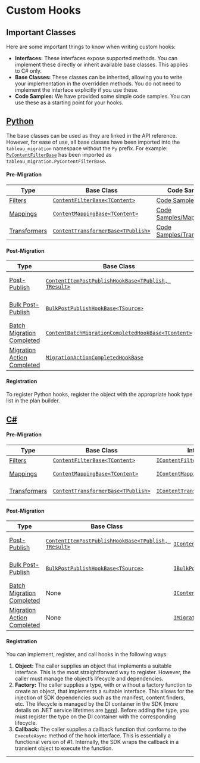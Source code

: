 # Custom Hooks

## Important Classes

Here are some important things to know when writing custom hooks:

- **Interfaces:** These interfaces expose supported methods. You can implement these directly or inherit available base classes. This applies to C# only.
- **Base Classes:** These classes can be inherited, allowing you to write your implementation in the overridden methods. You do not need to implement the interface explicitly if you use these.
- **Code Samples:** We have provided some simple code samples. You can use these as a starting point for your hooks.

## [Python](#tab/Python)

The base classes can be used as they are linked in the API reference. However, for ease of use, all base classes have been imported into the `tableau_migration` namespace without the `Py` prefix.
For example: [`PyContentFilterBase`](~/api-python/reference/tableau_migration.migration_engine_hooks_filters_interop.PyContentFilterBase.md) has been imported as `tableau_migration.PyContentFilterBase`.

#### Pre-Migration

| Type                                                                                                    | Base Class                                                                                                                                             | Code Samples                                                 |
|---------------------------------------------------------------------------------------------------------|--------------------------------------------------------------------------------------------------------------------------------------------------------|--------------------------------------------------------------|
| [Filters](~/api-python/reference/tableau_migration.migration_engine_hooks_filters_interop.md)           | [`ContentFilterBase<TContent>`](~/api-python/reference/tableau_migration.migration_engine_hooks_filters_interop.PyContentFilterBase.md)                | [Code Samples/Filters](~/samples/filters/intro.md)           |
| [Mappings](~/api-python/reference/tableau_migration.migration_engine_hooks_mappings_interop.md)         | [`ContentMappingBase<TContent>`](~/api-python/reference/tableau_migration.migration_engine_hooks_mappings_interop.PyContentMappingBase.md)             | [Code Samples/Mappings](~/samples/mappings/intro.md)         |
| [Transformers](~/api-python/reference/tableau_migration.migration_engine_hooks_transformers_interop.md) | [`ContentTransformerBase<TPublish>`](~/api-python/reference/tableau_migration.migration_engine_hooks_transformers_interop.PyContentTransformerBase.md) | [Code Samples/Transformers](~/samples/transformers/intro.md) |

#### Post-Migration

| Type                                                                                                        | Base Class                                                                                                                                                                | Code Samples                                                                   |
|-------------------------------------------------------------------------------------------------------------|---------------------------------------------------------------------------------------------------------------------------------------------------------------------------|--------------------------------------------------------------------------------|
| [Post-Publish](~/api-python/reference/tableau_migration.migration_engine_hooks_postpublish_interop.md)      | [`ContentItemPostPublishHookBase<TPublish, TResult>`](~/api-python/reference/tableau_migration.migration_engine_hooks_postpublish_interop.PyBulkPostPublishHookBase.md)   | [Code Samples/Post-Publish Hooks](~/samples/post-publish/intro.md)             |
| [Bulk Post-Publish](~/api-python/reference/tableau_migration.migration_engine_hooks_postpublish_interop.md) | [`BulkPostPublishHookBase<TSource>`](~/api-python/reference/tableau_migration.migration_engine_hooks_postpublish_interop.PyBulkPostPublishHookBase.md)                    | [Code Samples/Bulk Post-Publish](~/samples/bulk-post-publish/intro.md)         |
| [Batch Migration Completed](~/api-python/reference/tableau_migration.migration_engine_hooks_interop.md)     | [`ContentBatchMigrationCompletedHookBase<TContent>`](~/api-python/reference/tableau_migration.migration_engine_hooks_interop.PyContentBatchMigrationCompletedHookBase.md) | [Code Samples/Batch Completed](~/samples/batch-migration-completed/intro.md)   |
| [Migration Action Completed](~/api-python/reference/tableau_migration.migration_engine_hooks_interop.md)    | [`MigrationActionCompletedHookBase`](~/api-python/reference/tableau_migration.migration_engine_hooks_interop.PyMigrationActionCompletedHookBase.md)                       | [Code Samples/Action Completed](~/samples/migration-action-completed/intro.md) |

#### Registration

To register Python hooks, register the object with the appropriate hook type list in the plan builder.

## [C#](#tab/CSharp)

#### Pre-Migration

| Type											                                                          | Base Class		                                                                                                                                   | Interface 		                                                                                           | Code Samples		                                          |
|---------------------------------------------------------------------------------------------------------|----------------------------------------------------------------------------------------------------------------------------------------------------|-----------------------------------------------------------------------------------------------------------|--------------------------------------------------------------|
| [Filters](xref:Tableau.Migration.Engine.Hooks.Filters)                                                  | [`ContentFilterBase<TContent>`](xref:Tableau.Migration.Engine.Hooks.Filters.ContentFilterBase`1)                                                   | [`IContentFilter<TContent>`](xref:Tableau.Migration.Engine.Hooks.Filters.IContentFilter`1)                | [Code Samples/Filters](~/samples/filters/intro.md)           |
| [Mappings](xref:Tableau.Migration.Engine.Hooks.Mappings)                                                | [`ContentMappingBase<TContent>`](xref:Tableau.Migration.Engine.Hooks.Mappings.ContentMappingBase`1)                                                | [`IContentMapping<TContent>`](xref:Tableau.Migration.Engine.Hooks.Mappings.IContentMapping`1)             | [Code Samples/Mappings](~/samples/mappings/intro.md)         |
| [Transformers](xref:Tableau.Migration.Engine.Hooks.Transformers)                                        | [`ContentTransformerBase<TPublish>`](xref:Tableau.Migration.Engine.Hooks.Transformers.ContentTransformerBase`1)                                    | [`IContentTransformer<TPublish>`](xref:Tableau.Migration.Engine.Hooks.Transformers.IContentTransformer`1) | [Code Samples/Transformers](~/samples/transformers/intro.md) |

#### Post-Migration

| Type 		                                                                                               | Base Class 		                                                                                                                     | Interface 		                                                                                                            | Code Samples		                                                             |
|----------------------------------------------------------------------------------------------------------|-----------------------------------------------------------------------------------------------------------------------------------------|------------------------------------------------------------------------------------------------------------------------------|--------------------------------------------------------------------------------|
| [Post-Publish](xref:Tableau.Migration.Engine.Hooks.PostPublish)                                          | [`ContentItemPostPublishHookBase<TPublish, TResult>`](xref:Tableau.Migration.Engine.Hooks.PostPublish.ContentItemPostPublishHookBase`1) | [`IContentItemPostPublishHook<TContent>`](xref:Tableau.Migration.Engine.Hooks.PostPublish.IContentItemPostPublishHook`2)     | [Code Samples/Post-Publish Hooks](~/samples/post-publish/intro.md)             |
| [Bulk Post-Publish](xref:Tableau.Migration.Engine.Hooks.PostPublish)                                     | [`BulkPostPublishHookBase<TSource>`](xref:Tableau.Migration.Engine.Hooks.PostPublish.BulkPostPublishHookBase`1)                         | [`IBulkPostPublishHook<TSource>`](xref:Tableau.Migration.Engine.Hooks.PostPublish.IBulkPostPublishHook`1)                    | [Code Samples/Bulk Post-Publish](~/samples/bulk-post-publish/intro.md)         |
| [Batch Migration Completed](xref:Tableau.Migration.Engine.Hooks)                                         | None 		                                                                                                                             | [`IContentBatchMigrationCompletedHook<TContent>`](xref:Tableau.Migration.Engine.Hooks.IContentBatchMigrationCompletedHook`1) | [Code Samples/Batch Completed](~/samples/batch-migration-completed/intro.md)   |
| [Migration Action Completed](xref:Tableau.Migration.Engine.Hooks)                                        | None 		                                                                                                                             | [`IMigrationActionCompletedHook`](xref:Tableau.Migration.Engine.Hooks.IMigrationActionCompletedHook)                         | [Code Samples/Action Completed](~/samples/migration-action-completed/intro.md) |

#### Registration

You can implement, register, and call hooks in the following ways:

1. **Object:** The caller supplies an object that implements a suitable interface. This is the most straightforward way to register. However, the caller must manage the object’s lifecycle and dependencies.
2. **Factory:** The caller supplies a type, with or without a factory function to create an object, that implements a suitable interface. This allows for the injection of SDK dependencies such as the manifest, content finders, etc. The lifecycle is managed by the DI container in the SDK (more details on .NET service lifetimes are [here](https://learn.microsoft.com/en-us/dotnet/core/extensions/dependency-injection#service-lifetimes)). Before adding the type, you must register the type on the DI container with the corresponding lifecycle.
3. **Callback:** The caller supplies a callback function that conforms to the `ExecuteAsync` method of the hook interface. This is essentially a functional version of #1. Internally, the SDK wraps the callback in a transient object to execute the function.

---